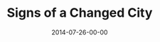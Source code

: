 ---
layout: message
category: message
series: "Wonders"
title: "Signs of a Changed City"
date: 2014-07-26-00-00
message_id: 880
sc-permalink-url: ""
audio: "http://s3.amazonaws.com/crossroads-media/messages/audio/wonders_04.mp3"
audio-duration: ":"
description: "From the streets of Soweto to Cleves, come hear stories from the road. Stories to fill us with wonder, with bravery, with belief–and give us all something to move toward."
video: "http://s3.amazonaws.com/crossroads-media/messages/video/wonders_04.mp4"
video-duration: ":"
yt-embed-url: ""
video-image: "http://s3.amazonaws.com/crossroads-media/images/wonders_04_still.jpg"
program: "http://s3.amazonaws.com/crossroads-media/documents/07_26-27_14Program.pdf"
tag: 
 - crossroads
 - crossroads-church
 - jo-saxton
 - steve-smith
 - andrew-salzburn
 - program
explicit: false
---